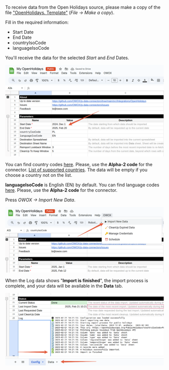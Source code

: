 To receive data from the Open Holidays source, please make a copy of the file ["OpenHolidays. Template"](https://docs.google.com/spreadsheets/d/1epcNKJtnakYgkYDTJ_0KBtYvs1Kzy_gk7zZsl_oK9C4/edit?usp=sharing) (*File -> Make a copy*). 

Fill in the required information:

- Start Date
- End Date
- countryIsoCode
- languageIsoCode

You'll receive the data for the selected *Start* and *End* Dates.

![Open Holidays Start Date](/src/Integrations/OpenHolidays/res/holidays_date.png)

You can find country codes [here](https://www.iso.org/obp/ui/#search). Please, use the **Alpha-2 code** for the connector. 
[List of supported countries](https://www.openholidaysapi.org/en/). The data will be empty if you choose a country not on the list.  

**languageIsoCode** is English (EN) by default. You can find language codes [here](https://www.loc.gov/standards/iso639-2/php/code_list.php). Please, use the **Alpha-2 code** for the connector. 

Press *OWOX -> Import New Data*.

![Open Holidays Import](/src/Integrations/OpenHolidays/res/holidays_import.png)

When the Log data shows "**Import is finished**", the import process is complete, and your data will be available in the **Data** tab.

![Open Holidays Import Finished](/src/Integrations/OpenHolidays/res/holidays_finished.png)